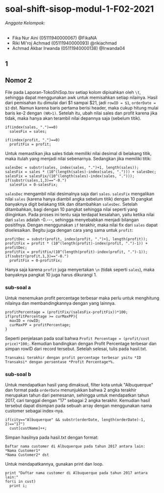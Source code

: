 # soal-shift-sisop-modul-1-F02-2021
###### Anggota Kelompok:
- Fika Nur Aini (05111940000067) @FikaNA
- Riki Mi'roj Achmad (05111940000093) @rikiachmad
- Achmad Akbar Irwanda	(05111940000138) @Irwanda04

## 1
## Nomor 2
File pada Laporan-TokoShiSop.tsv setiap kolom dipisahkan oleh `\t`, sehingga dapat menggunakan awk untuk memisahkan setiap nilainya. Hasil dari pemisahan itu dimulai dari $1 sampai $21, jadi `rowID = $1`, `orderDate = $3` dst. Namun karena baris pertama berisi header, maka cukup hitung mulai baris ke-2 dengan `(NR>1)`.
Setelah itu, ubah nilai sales dan profit karena jika tidak, maka hanya akan terambil nilai depannya saja (sebelum titik).
```
if(index(sales, ".")==0)
  salesFix = sales;
  
if(index(profit, ".")==0)
  profitFix = profit;
```
Untuk memastikan jika sales tidak memiliki nilai desimal di belakang titik, maka itulah yang menjadi nilai sebenarnya. Sedangkan jika memiliki titik:
```
salesDec = substr(sales, index(sales, ".")+1, length(sales));
salesFix = sales * (10^(length(sales)-index(sales, "."))) + salesDec;
salesFix = salesFix/(10^(length(sales)-index(sales, ".")));
if(substr(sales,1,3)=="-0.")
  salesFix = 0-salesFix;
```
`salesDec` mengambil nilai desimalnya saja dari `sales`. `salesFix` mengalikan nilai `sales` (karena hanya diambil angka sebelum titik) dengan 10 pangkat banyaknya digit belakang titik dan ditambahkan `salesDec`. Setelah ditambahkan, bagi dengan 10 pangkat sehingga nilai seperti yang diinginkan. Pada proses ini tentu saja terdapat kesalahan, yaitu ketika nilai dari `sales` adalah -0.---, sehingga menyebabkan menjadi bilangan positifnya. Dengan menggunakan  `if` terakhir, maka nilai fix dari `sales` dapat diselesaikan.
Begitu juga dengan cara yang sama untuk `profit`:
```
profitDec = substr(profit, index(profit, ".")+1, length(profit));
profitFix = profit * (10^(length(profit)-index(profit, ".")-1)) + profitDec;
profitFix = profitFix/(10^(length(profit)-index(profit, ".")-1));
if(substr(profit,1,3)=="-0.")
  profitFix = 0-profitFix;
```
Hanya saja karena `profit` juga menyertakan `\n` (tidak seperti `sales`), maka banyaknya pangkat 10 juga harus dikurangi 1.
### sub-soal a
Untuk menemukan profit percentage terbesar maka perlu untuk menghitung nilainya dan membandingkannya dengan yang lainnya.
```
profitPercentage = (profitFix/(salesFix-profitFix))*100;
if(profitPercentage >= curMaxPP){
  maxID = rowID;
  curMaxPP = profitPercentage;
}
```
Seperti penjelasan pada soal bahwa `Profit Percentage = (profit/cost price)*100;`. Kemudian bandingkan dengan Profit Percentage terbesar dan simpan rowID dari record tersebut.
Setelah selesai, tulis pada hasil.txt.
```
Transaksi terakhir dengan profit percentage terbesar yaitu *ID Transaksi* dengan persentase *Profit Percentage*%.
```
### sub-soal b
Untuk mendapatkan hasil yang dimaksud, filter kota untuk "Albuquerque" dan format pada `orderDate` menunjukkan bahwa 2 angka terakhir merupakan tahun dari pemesanan, sehingga untuk mendapatkan tahun 2017, cari tanggal dengan "17" sebagai 2 angka terakhir. Kemudian hasil tersebut dapat disimpan pada sebuah array dengan menggunakan nama customer sebagai index-nya.
```
if(city=="Albuquerque" && substr(orderDate, length(orderDate)-1, 2)=="17")
  cust[custName]++;
```
Simpan hasilnya pada hasil.txt dengan format:
```
Daftar nama customer di Albuquerque pada tahun 2017 antara lain:
*Nama Customer1*
*Nama Customer2* dst
```
Untuk mendapatkannya, gunakan print dan loop.
```
print "Daftar nama customer di Albuquerque pada tahun 2017 antara lain:"
for(i in cust)
  print i;
```
